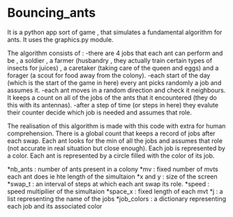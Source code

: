 # Bouncing_ants

It is a python app sort of game , that simulates a fundamental algorithm for ants. It uses the graphics.py module.

The algorithm consists of :
-there are 4 jobs that each ant can perform and be , a soldier , a farmer (husbandry , they actually train certain types of insects for juices) , a caretaker (taking care of the queen and eggs) and a forager (a scout for food away from the colony).
-each start of the day (which is the start of the game in here) every ant picks randomly a job and assumes it.
-each ant moves in a random direction and check it neighbours. It keeps a count on all of the jobs of the ants that it encountered (they do this with its antennas).
-after a step of time (or steps in here) they evalute their counter  decide which job is needed and assumes that role.

The realisation of this algorithm is made with this code with extra for human comprehension. There is a global count that keeps a record of jobs after each swap. Each ant looks for the min of all the jobs and assumes that role (not accurate in real situation but close enough).
Each job is represented by a color. Each ant is represented by a circle filled with the color of its job.

*nb_ants : number of ants present in a colony
*mv : fixed number of mvts each ant does ie hte length of the simultaion
*x and y : size of the screen
*swap_t : an interval of steps at which each ant swap its role.
*speed : speed multipilier of the simultaion
*space_x : fixed length of each mvt
*j : a list representing the name of the jobs
*job_colors : a dictionary representing each job and its associated color
